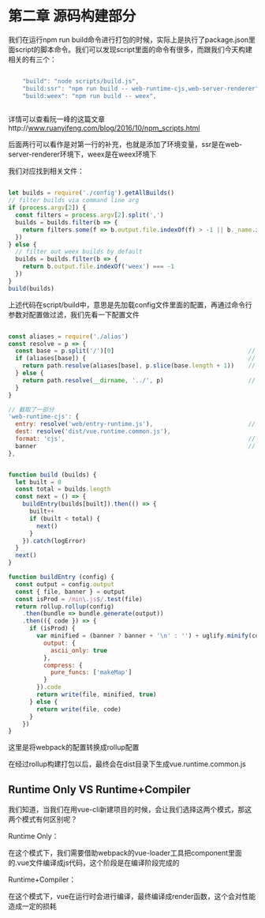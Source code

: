 # 第二章 源码构建部分 #

我们在运行npm run build命令进行打包的时候，实际上是执行了package.json里面script的脚本命令。我们可以发现script里面的命令有很多，而跟我们今天构建相关的有三个：

```js

    "build": "node scripts/build.js",
    "build:ssr": "npm run build -- web-runtime-cjs,web-server-renderer",
    "build:weex": "npm run build -- weex",
    
```

详情可以查看阮一峰的这篇文章http://www.ruanyifeng.com/blog/2016/10/npm_scripts.html

后面两行可以看作是对第一行的补充，也就是添加了环境变量，ssr是在web-server-renderer环境下，weex是在weex环境下

我们对应找到相关文件：

```js

let builds = require('./config').getAllBuilds()
// filter builds via command line arg
if (process.argv[2]) {
  const filters = process.argv[2].split(',')
  builds = builds.filter(b => {
    return filters.some(f => b.output.file.indexOf(f) > -1 || b._name.indexOf(f) > -1)
  })
} else {
  // filter out weex builds by default
  builds = builds.filter(b => {
    return b.output.file.indexOf('weex') === -1
  })
}
build(builds)

```

上述代码在script/build中，意思是先加载config文件里面的配置，再通过命令行参数对配置做过滤，我们先看一下配置文件

```js

const aliases = require('./alias')
const resolve = p => {
  const base = p.split('/')[0]                                      //  截取出下面entry里的web
  if (aliases[base]) {                                              //  如果没有找到走else逻辑，这里是dist
    return path.resolve(aliases[base], p.slice(base.length + 1))    //  截取出下面enter里的entry-runtime.js
  } else {
    return path.resolve(__dirname, '../', p)                        //  这里直接找到dist目录下的文件
  }
}

// 截取了一部分
'web-runtime-cjs': {
  entry: resolve('web/entry-runtime.js'),                           //  执行上面的resolve逻辑
  dest: resolve('dist/vue.runtime.common.js'),
  format: 'cjs',                                                    //  构建的格式，这里遵循commonjs规范
  banner                                                            //  这是头部模板信息
},

```

```js

function build (builds) {
  let built = 0
  const total = builds.length
  const next = () => {
    buildEntry(builds[built]).then(() => {
      built++
      if (built < total) {
        next()
      }
    }).catch(logError)
  }
  next()
}

function buildEntry (config) {
  const output = config.output
  const { file, banner } = output
  const isProd = /min\.js$/.test(file)
  return rollup.rollup(config)
    .then(bundle => bundle.generate(output))
    .then(({ code }) => {
      if (isProd) {
        var minified = (banner ? banner + '\n' : '') + uglify.minify(code, {
          output: {
            ascii_only: true
          },
          compress: {
            pure_funcs: ['makeMap']
          }
        }).code
        return write(file, minified, true)
      } else {
        return write(file, code)
      }
    })
}

```

这里是将webpack的配置转换成rollup配置

在经过rollup构建打包以后，最终会在dist目录下生成vue.runtime.common.js

## Runtime Only VS Runtime+Compiler ##

我们知道，当我们在用vue-cli新建项目的时候，会让我们选择这两个模式，那这两个模式有何区别呢？

Runtime Only：

在这个模式下，我们需要借助webpack的vue-loader工具把component里面的.vue文件编译成js代码，这个阶段是在编译阶段完成的

Runtime+Compiler：

在这个模式下，vue在运行时会进行编译，最终编译成render函数，这个会对性能造成一定的损耗